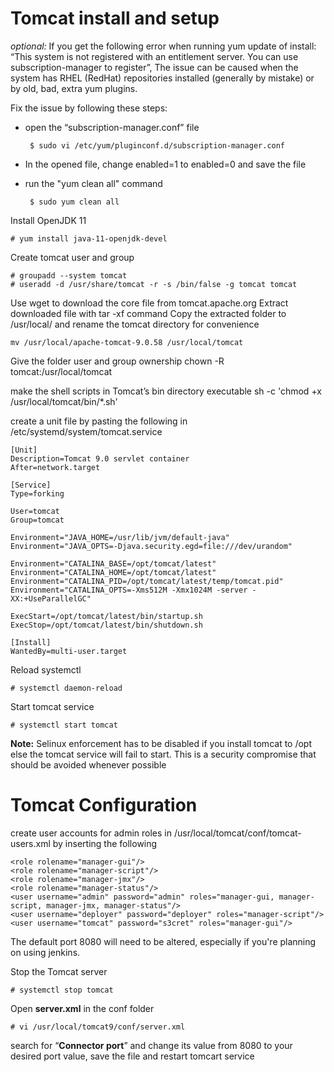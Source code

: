 # Tomcat install and setup

_optional:_ If you get the following error when running yum update of install: “This system is not registered with an entitlement server. You can use subscription-manager to register”, The issue can be caused when the system has RHEL (RedHat) repositories installed (generally by mistake) or by old, bad, extra yum plugins.

Fix the issue by following these steps:

- open the “subscription-manager.conf” file

       $ sudo vi /etc/yum/pluginconf.d/subscription-manager.conf

- In the opened file, change enabled=1 to enabled=0 and save the file

- run the "yum clean all" command

       $ sudo yum clean all



 Install OpenJDK 11
  
    # yum install java-11-openjdk-devel

 Create tomcat user and group 
	
	# groupadd --system tomcat
	# useradd -d /usr/share/tomcat -r -s /bin/false -g tomcat tomcat

Use wget to download the core file from tomcat.apache.org
Extract downloaded file with tar -xf command
Copy the  extracted folder to /usr/local/ and rename the tomcat directory for convenience

	mv /usr/local/apache-tomcat-9.0.58 /usr/local/tomcat

Give the folder user and group ownership
	chown -R tomcat:/usr/local/tomcat

make the shell scripts in Tomcat’s bin directory executable
	sh -c 'chmod +x /usr/local/tomcat/bin/*.sh'

create a unit file by pasting the following in /etc/systemd/system/tomcat.service

    [Unit]
    Description=Tomcat 9.0 servlet container
    After=network.target
    
    [Service]
    Type=forking
    
    User=tomcat
    Group=tomcat
    
    Environment="JAVA_HOME=/usr/lib/jvm/default-java"
    Environment="JAVA_OPTS=-Djava.security.egd=file:///dev/urandom"
    
    Environment="CATALINA_BASE=/opt/tomcat/latest"
    Environment="CATALINA_HOME=/opt/tomcat/latest"
    Environment="CATALINA_PID=/opt/tomcat/latest/temp/tomcat.pid"
    Environment="CATALINA_OPTS=-Xms512M -Xmx1024M -server -XX:+UseParallelGC"
    
    ExecStart=/opt/tomcat/latest/bin/startup.sh
    ExecStop=/opt/tomcat/latest/bin/shutdown.sh
    
    [Install]
    WantedBy=multi-user.target


Reload systemctl

	# systemctl daemon-reload

Start tomcat service

	# systemctl start tomcat

**Note:** Selinux enforcement has to be disabled if you install tomcat to /opt else the tomcat service will fail to start.
 This is a security compromise that should be avoided whenever possible 



# Tomcat Configuration

create user accounts for admin roles in /usr/local/tomcat/conf/tomcat-users.xml by inserting the following

    <role rolename="manager-gui"/>
    <role rolename="manager-script"/>
    <role rolename="manager-jmx"/>
    <role rolename="manager-status"/>
    <user username="admin" password="admin" roles="manager-gui, manager-script, manager-jmx, manager-status"/>
    <user username="deployer" password="deployer" roles="manager-script"/>
    <user username="tomcat" password="s3cret" roles="manager-gui"/>

The default port 8080 will need to be altered, especially if you're planning on using jenkins.

Stop the Tomcat server

    # systemctl stop tomcat

Open **server.xml** in the conf folder

    # vi /usr/local/tomcat9/conf/server.xml

 search for “**Connector port**” and change its value from 8080 to your desired port value, save the file and restart tomcart service

 